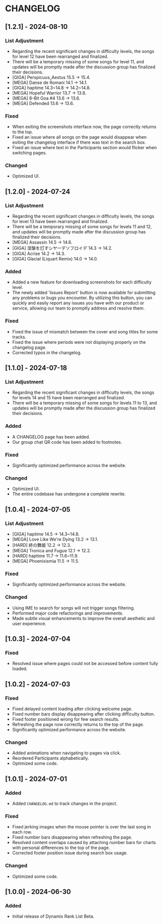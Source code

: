 # CHANGELOG

## [1.2.1] - 2024-08-10

### List Adjustment

-   Regarding the recent significant changes in difficulty levels, the songs for level 12 have been rearranged and finalized.
-   There will be a temporary missing of some songs for level 11, and updates will be promptly made after the discussion group has finalized their decisions.
-   [GIGA] Perspicuus_Aestus 15.5 → 15.4.
-   [MEGA] Danse de Romani 14.1 → 14.1.
-   [GIGA] haptime 14.3~14.8 → 14.2~14.8.
-   [MEGA] Hopeful Warrior 13.7 → 13.8.
-   [MEGA] 8-Bit Goa #4 13.6 → 13.6.
-   [MEGA] Defended 13.6 → 13.6.

### Fixed

-   When exiting the screenshots interface now, the page correctly returns to the top.
-   Fixed an issue where all songs on the page would disappear when exiting the changelog interface if there was text in the search box.
-   Fixed an issue where text in the Participants section would flicker when switching pages.

### Changed

-   Optimized UI.

## [1.2.0] - 2024-07-24

### List Adjustment

-   Regarding the recent significant changes in difficulty levels, the songs for level 13 have been rearranged and finalized.
-   There will be a temporary missing of some songs for levels 11 and 12, and updates will be promptly made after the discussion group has finalized their decisions.
-   [MEGA] Assassin 14.5 → 14.6.
-   [GIGA] 涅槃を灯すシヤ一デソフロイデ 14.3 → 14.2.
-   [GIGA] Acrise 14.2 → 14.3.
-   [GIGA] Glacial (Liquart Remix) 14.0 → 14.0.

### Added

-   Added a new feature for downloading screenshots for each difficulty level.
-   The newly added 'Issues Report' button is now available for submitting any problems or bugs you encounter. By utilizing this button, you can quickly and easily report any issues you have with our product or service, allowing our team to promptly address and resolve them.

### Fixed

-   Fixed the issue of mismatch between the cover and song titles for some tracks.
-   Fixed the issue where periods were not displaying properly on the changelog page.
-   Corrected typos in the changelog.

## [1.1.0] - 2024-07-18

### List Adjustment

-   Regarding the recent significant changes in difficulty levels, the songs for levels 14 and 15 have been rearranged and finalized.
-   There will be a temporary missing of some songs for levels 11 to 13, and updates will be promptly made after the discussion group has finalized their decisions.

### Added

-   A CHANGELOG page has been added.
-   Our group chat QR code has been added to footnotes.

### Fixed

-   Significantly optimized performance across the website.

### Changed

-   Optimized UI.
-   The entire codebase has undergone a complete rewrite.

## [1.0.4] - 2024-07-05

### List Adjustment

-   [GIGA] haptime 14.5 → 14.3~14.8.
-   [MEGA] Love Like We're Dying 13.2 → 13.1.
-   [HARD] 終の舞姫 12.2 → 12.3.
-   [MEGA] Tronica and Fugue 12.1 → 12.2.
-   [HARD] haptime 11.7 → 11.6~11.9.
-   [MEGA] Phoenixismia 11.5 → 11.5.

### Fixed

-   Significantly optimized performance across the website.

### Changed

-   Using IME to search for songs will not trigger songs filtering.
-   Performed major code refactorings and improvements.
-   Made subtle visual enhancements to improve the overall aesthetic and user experience.

## [1.0.3] - 2024-07-04

### Fixed

-   Resolved issue where pages could not be accessed before content fully loaded.

## [1.0.2] - 2024-07-03

### Fixed

-   Fixed delayed content loading after clicking welcome page.
-   Fixed number bars display disappearing after clicking difficulty button.
-   Fixed footer positioned wrong for few search results.
-   Refreshing the page now correctly returns to the top of the page.
-   Significantly optimized performance across the website.

### Changed

-   Added animations when navigating to pages via click.
-   Reordered Participants alphabetically.
-   Optimized some code.

## [1.0.1] - 2024-07-01

### Added

-   Added `CHANGELOG.md` to track changes in the project.

### Fixed

-   Fixed jerking images when the mouse pointer is over the last song in each row.
-   Fixed number bars disappearing when refreshing the page.
-   Resolved content overlaps caused by attaching number bars for charts with personal differences to the top of the page.
-   Corrected footer position issue during search box usage.

### Changed

-   Optimized some code.

## [1.0.0] - 2024-06-30

### Added

-   Initial release of Dynamix Rank List Beta.
